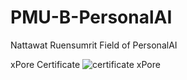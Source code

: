 # PMU-B-PersonalAI
Nattawat Ruensumrit  Field of PersonalAI 




xPore Certificate
![certificate xPore](https://github.com/user-attachments/assets/d6defa31-bb9f-4019-b257-99032943f8f8)
